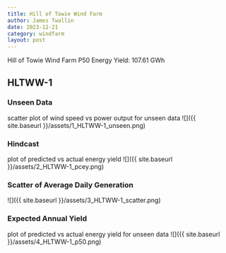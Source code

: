 ```yaml
---
title: Hill of Towie Wind Farm
author: James Twallin
date: 2023-12-21
category: windfarm
layout: post
---
```

Hill of Towie Wind Farm P50 Energy Yield: 107.61 GWh

HLTWW-1
-------------
### Unseen Data 
scatter plot of wind speed vs power output for unseen data
![]({{ site.baseurl }}/assets/1_HLTWW-1_unseen.png)
### Hindcast 
plot of predicted vs actual energy yield
![]({{ site.baseurl }}/assets/2_HLTWW-1_pcey.png)
### Scatter of Average Daily Generation 

![]({{ site.baseurl }}/assets/3_HLTWW-1_scatter.png)
### Expected Annual Yield 
plot of predicted vs actual energy yield for unseen data
![]({{ site.baseurl }}/assets/4_HLTWW-1_p50.png)

